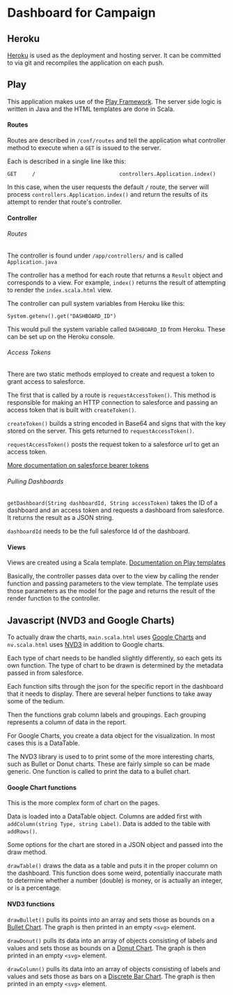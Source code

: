# Dashboard for Campaign

## Heroku

[Heroku](http://heroku.com) is used as the deployment and hosting server. It can be committed to via git and recompiles the application on each push.

## Play

This application makes use of the [Play Framework](https://www.playframework.com/). The server side logic is written in Java and the HTML templates are done in Scala.

#### Routes

Routes are described in `/conf/routes` and tell the application what controller method to execute when a `GET` is issued to the server.

Each is described in a single line like this:

```
GET     /                           controllers.Application.index()
```

In this case, when the user requests the default `/` route, the server will process `controllers.Application.index()` and return the results of its attempt to render that route's controller.

#### Controller

###### Routes

The controller is found under `/app/controllers/` and is called `Application.java`

The controller has a method for each route that returns a `Result` object and corresponds to a view. For example, `index()` returns the result of attempting to render the `index.scala.html` view.

The controller can pull system variables from Heroku like this:

```
System.getenv().get("DASHBOARD_ID")
```

This would pull the system variable called `DASHBOARD_ID` from Heroku. These can be set up on the Heroku console.

###### Access Tokens

There are two static methods employed to create and request a token to grant access to salesforce.

The first that is called by a route is `requestAccessToken()`. This method is responsible for making an HTTP connection to salesforce and passing an access token that is built with `createToken()`. 

`createToken()` builds a string encoded in Base64 and signs that with the key stored on the server. This gets returned to `requestAccessToken()`.

`requestAccessToken()` posts the request token to a salesforce url to get an access token. 

[More documentation on salesforce bearer tokens](https://github.com/smithmd/play-sfdc/blob/master/docs/Server-Server%20Salesforce%20Authentication.md)

###### Pulling Dashboards

`getDashboard(String dashboardId, String accessToken)` takes the ID of a dashboard and an access token and requests a dashboard from salesforce. It returns the result as a JSON string.

`dashboardId` needs to be the full salesforce Id of the dashboard.

#### Views

Views are created using a Scala template. [Documentation on Play templates](https://www.playframework.com/documentation/2.0.4/ScalaTemplates)

Basically, the controller passes data over to the view by calling the render function and passing parameters to the view template. The template uses those parameters as the model for the page and returns the result of the render function to the controller.

## Javascript (NVD3 and Google Charts)

To actually draw the charts, `main.scala.html` uses [Google Charts](https://developers.google.com/chart/) and `nv.scala.html` uses [NVD3](http://nvd3.org/) in addition to Google charts.

Each type of chart needs to be handled slightly differently, so each gets its own function. The type of chart to be drawn is determined by the metadata passed in from salesforce.

Each function sifts through the json for the specific report in the dashboard that it needs to display. There are several helper functions to take away some of the tedium.

Then the functions grab column labels and groupings. Each grouping represents a column of data in the report.

For Google Charts, you create a data object for the visualization. In most cases this is a DataTable.

The NVD3 library is used to to print some of the more interesting charts, such as Bullet or Donut charts. These are fairly simple so can be made generic. One function is called to print the data to a bullet chart.

#### Google Chart functions

This is the more complex form of chart on the pages.

Data is loaded into a DataTable object. Columns are added first with `addColumn(string Type, string Label)`. Data is added to the table with `addRows()`.

Some options for the chart are stored in a JSON object and passed into the draw method.

`drawTable()` draws the data as a table and puts it in the proper column on the dashboard. This function does some weird, potentially inaccurate math to determine whether a number (double) is money, or is actually an integer, or is a percentage.

#### NVD3 functions

`drawBullet()` pulls its points into an array and sets those as bounds on a
[Bullet Chart](http://nvd3.org/examples/bullet.html). The graph is then printed in an empty `<svg>` element.

`drawDonut()` pulls its data into an array of objects consisting of labels and values and sets those as bounds on a [Donut Chart](http://nvd3.org/examples/pie.html). The graph is then printed in an empty `<svg>` element.

`drawColumn()` pulls its data into an array of objects consisting of labels and values and sets those as bars on a [Discrete Bar Chart](http://nvd3.org/examples/discreteBar.html). The graph is then printed in an empty `<svg>` element.